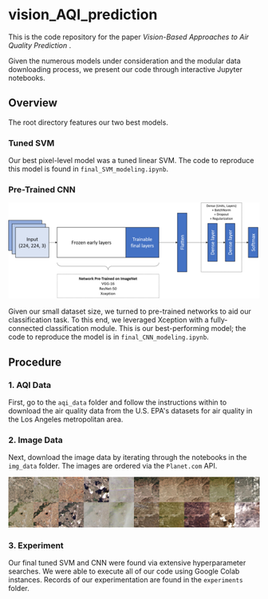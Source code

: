 # vision_AQI_prediction

This is the code repository for the paper _Vision-Based Approaches to Air Quality Prediction_ .

Given the numerous models under consideration and the modular data downloading process, we present our code through interactive Jupyter notebooks.

## Overview
The root directory features our two best models.

### Tuned SVM
Our best pixel-level model was a tuned linear SVM. The code to reproduce this model is found in `final_SVM_modeling.ipynb`.

### Pre-Trained CNN
![Screenshot](cnn_architecture.png)

Given our small dataset size, we turned to pre-trained networks to aid our classification task. To this end, we leveraged Xception with a fully-connected classification module. This is our best-performing model; the code to reproduce the model is in `final_CNN_modeling.ipynb`.


## Procedure
### 1. AQI Data
First, go to the `aqi_data` folder and follow the instructions within to download the air quality data from the U.S. EPA's datasets for air quality in the Los Angeles metropolitan area.

### 2. Image Data
Next, download the image data by iterating through the notebooks in the `img_data` folder. The images are ordered via the `Planet.com` API.

![Screenshot](example_images.jpg)

### 3. Experiment
Our final tuned SVM and CNN were found via extensive hyperparameter searches. We were able to execute all of our code using Google Colab instances. Records of our experimentation are found in the `experiments` folder.